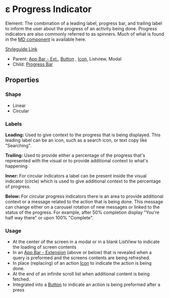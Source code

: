 # ε Progress Indicator

Element: The combination of a leading label, progress bar, and trailing label to inform the user about the progress of an activity being done. Progress indicators are also commonly referred to as spinners. Much of what is found in the [MD component](https://material.io/components/progress-indicators#usage) is available here.

[Styleguide Link](https://zpl.io/2jyQewm)

* Parent: [App Bar - Ext.](../../components/app-bar/app-bar-ext.md), [Button](../button/) , [Icon](../icon.md), Listview, Modal
* Child: [Progress Bar](progressbar.md)

## Properties

### Shape

* Linear
* Circular

### Labels

**Leading:** Used to give context to the progress that is being displayed. This leading label can be an icon, such as a search icon, or text copy like "Searching".

**Trailing:** Used to provide either a percentage of the progress that's represented with the visual or to provide additional context to what's happening

**Inner:** For circular indicators a label can be present inside the visual indicator (circle) which is used to give additional context to the percentage of progress.

**Below:** For circular progress indicators there is an area to provide additional context or a message related to the action that is being done. This message can change either on a carousel rotation of new messages or linked to the status of the progress. For example, after 50% completion display "You're half way there" or upon 100% "Complete".

### Usage

* At the center of the screen in a modal or in a blank ListView to indicate the loading of screen contents
* In an [App Bar - Extension](../../components/app-bar/app-bar-ext.md) (above or below) that is revealed when a query is preformed and the screens contents are being refreshed.
* In place (replacing) of an action [Icon](../icon.md) to indicate the action is being done.
* At the end of an infinite scroll list when additional content is being fetched.
* Integrated into a [Button](../button/) to indicate an action is being preformed after a press
